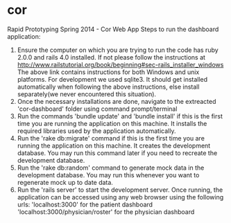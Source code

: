 cor
===

Rapid Prototyping Spring 2014 - Cor Web App
Steps to run the dashboard application:
1. Ensure the computer on which you are trying to run the code has ruby 2.0.0 and rails 4.0 installed.
	If not please follow the instructions at http://www.railstutorial.org/book/beginning#sec-rails_installer_windows
	The above link contains instructions for both Windows and unix platforms.
	For development we used sqlite3. It should get installed automatically when following the above instructions, else install separately(we never encountered this situation).
2. Once the necessary installations are done, navigate to the extreacted 'cor-dashboard' folder using command prompt/terminal
3. Run the commands 'bundle update' and 'bundle install' if this is the first time you are running the application on this machine. It installs the required libraries used by the application automatically.
4. Run the 'rake db:migrate' command if this is the first time you are running the application on this machine. It creates the development database. You may run this command later if you need to recreate the development database.
5. Run the 'rake db:random' command to generate mock data in the development database. You may run this whenever you want to regenerate mock up to date data.
6. Run the 'rails server' to start the development server. Once running, the application can be accessed using any web browser using the following urls:
	'localhost:3000' for the patient dashboard
	'localhost:3000/physician/roster' for the physician dashboard